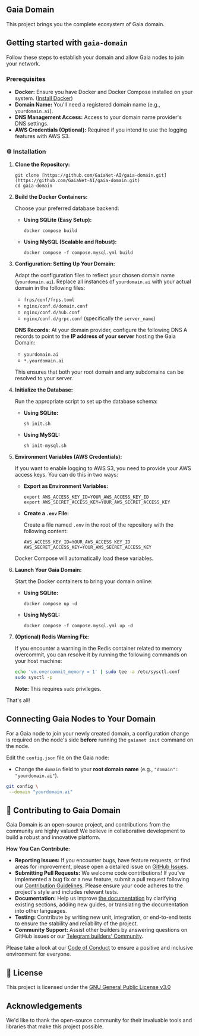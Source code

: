 ## Gaia Domain

This project brings you the complete ecosystem of Gaia domain.

## Getting started with `gaia-domain`

Follow these steps to establish your domain and allow Gaia nodes to join your network.

### Prerequisites

- **Docker:** Ensure you have Docker and Docker Compose installed on your system. ([Install Docker](https://docs.docker.com/engine/install/))
- **Domain Name:** You'll need a registered domain name (e.g., `yourdomain.ai`).
- **DNS Management Access:** Access to your domain name provider's DNS settings.
- **AWS Credentials (Optional):** Required if you intend to use the logging features with AWS S3.

### ⚙️ Installation

1.  **Clone the Repository:**

    ```shell
    git clone [https://github.com/GaiaNet-AI/gaia-domain.git](https://github.com/GaiaNet-AI/gaia-domain.git)
    cd gaia-domain
    ```

2.  **Build the Docker Containers:**

    Choose your preferred database backend:

    - **Using SQLite (Easy Setup):**

      ```shell
      docker compose build
      ```

    - **Using MySQL (Scalable and Robust):**

      ```shell
      docker compose -f compose.mysql.yml build
      ```

3.  **Configuration: Setting Up Your Domain:**

    Adapt the configuration files to reflect your chosen domain name (`yourdomain.ai`). Replace all instances of `yourdomain.ai` with your actual domain in the following files:

    - `frps/conf/frps.toml`
    - `nginx/conf.d/domain.conf`
    - `nginx/conf.d/hub.conf`
    - `nginx/conf.d/grpc.conf` (specifically the `server_name`)

    **DNS Records:** At your domain provider, configure the following DNS A records to point to the **IP address of your server** hosting the Gaia Domain:

    - `yourdomain.ai`
    - `*.yourdomain.ai`

    This ensures that both your root domain and any subdomains can be resolved to your server.

4.  **Initialize the Database:**

    Run the appropriate script to set up the database schema:

    - **Using SQLite:**

      ```shell
      sh init.sh
      ```

    - **Using MySQL:**

      ```shell
      sh init-mysql.sh
      ```

5.  **Environment Variables (AWS Credentials):**

    If you want to enable logging to AWS S3, you need to provide your AWS access keys. You can do this in two ways:

    - **Export as Environment Variables:**

      ```shell
      export AWS_ACCESS_KEY_ID=YOUR_AWS_ACCESS_KEY_ID
      export AWS_SECRET_ACCESS_KEY=YOUR_AWS_SECRET_ACCESS_KEY
      ```

    - **Create a `.env` File:**

      Create a file named `.env` in the root of the repository with the following content:

      ```.env
      AWS_ACCESS_KEY_ID=YOUR_AWS_ACCESS_KEY_ID
      AWS_SECRET_ACCESS_KEY=YOUR_AWS_SECRET_ACCESS_KEY
      ```

    Docker Compose will automatically load these variables.

6.  **Launch Your Gaia Domain:**

    Start the Docker containers to bring your domain online:

    - **Using SQLite:**

      ```shell
      docker compose up -d
      ```

    - **Using MySQL:**

      ```shell
      docker compose -f compose.mysql.yml up -d
      ```

7.  **(Optional) Redis Warning Fix:**

    If you encounter a warning in the Redis container related to memory overcommit, you can resolve it by running the following commands on your host machine:

    ```bash
    echo 'vm.overcommit_memory = 1' | sudo tee -a /etc/sysctl.conf
    sudo sysctl -p
    ```

    **Note:** This requires `sudo` privileges.

That's all!

## Connecting Gaia Nodes to Your Domain

For a Gaia node to join your newly created domain, a configuration change is required on the node's side **before** running the `gaianet init` command on the node.

Edit the `config.json` file on the Gaia node:

- Change the `domain` field to your **root domain name** (e.g., `"domain": "yourdomain.ai"`).

```bash
git config \
 --domain "yourdomain.ai"
```

## 🤝 Contributing to Gaia Domain

Gaia Domain is an open-source project, and contributions from the community are highly valued! We believe in collaborative development to build a robust and innovative platform.

**How You Can Contribute:**

- **Reporting Issues:** If you encounter bugs, have feature requests, or find areas for improvement, please open a detailed issue on [GitHub Issues](https://github.com/GaiaNet-AI/gaia-domain/issues).
- **Submitting Pull Requests:** We welcome code contributions! If you've implemented a bug fix or a new feature, submit a pull request following our [Contribution Guidelines](https://github.com/Gaianet-AI/gaianet-domain/blob/main/CONTRIBUTING.md). Please ensure your code adheres to the project's style and includes relevant tests.
- **Documentation:** Help us improve [the documentation](https://docs.gaianet.ai/intro) by clarifying existing sections, adding new guides, or translating the documentation into other languages.
- **Testing:** Contribute by writing new unit, integration, or end-to-end tests to ensure the stability and reliability of the project.
- **Community Support:** Assist other builders by answering questions on GitHub issues or our [Telegram builders' Community](https://t.me/+a0bJInD5lsYxNDJl).

Please take a look at our [Code of Conduct](https://github.com/Gaianet-AI/gaianet-domain/blob/main/CODE_OF_CONDUCT.md) to ensure a positive and inclusive environment for everyone.

## 📜 License

This project is licensed under the [GNU General Public License v3.0](https://github.com/GaiaNet-AI/gaia-domain/blob/main/LICENSE)

## Acknowledgements

We'd like to thank the open-source community for their invaluable tools and libraries that make this project possible.

